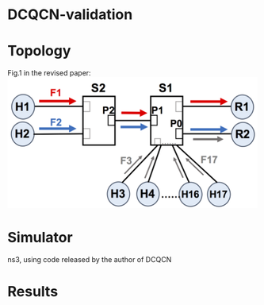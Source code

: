 # DCQCN-validation
# Topology
Fig.1 in the revised paper:
![image](https://github.com/sc20anonymous/DCQCN-validation/blob/master/topology.png)
# Simulator 
ns3, using code released by the author of DCQCN
# Results
